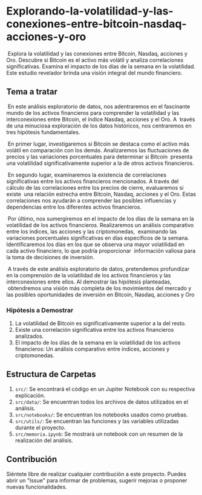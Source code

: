 

# Explorando-la-volatilidad-y-las-conexiones-entre-bitcoin-nasdaq-acciones-y-oro
&nbsp;Explora la volatilidad y las conexiones entre Bitcoin, Nasdaq, acciones y Oro. Descubre si Bitcoin es el activo más volátil y analiza correlaciones significativas. Examina el impacto de los días de la semana en la volatilidad. Este estudio revelador brinda una visión integral del mundo financiero.

## Tema a tratar
&nbsp;En este análisis exploratorio de datos, nos adentraremos en el fascinante mundo de los activos financieros para comprender la volatilidad y las interconexiones entre Bitcoin, el índice Nasdaq, acciones y el Oro. A &nbsp;través de una minuciosa exploración de los datos históricos, nos centraremos en tres hipótesis fundamentales.

&nbsp;En primer lugar, investigaremos si Bitcoin se destaca como el activo más volátil en comparación con los demás. Analizaremos las fluctuaciones de precios y las variaciones porcentuales para determinar si Bitcoin &nbsp;presenta una volatilidad significativamente superior a la de otros activos financieros.

&nbsp;En segundo lugar, examinaremos la existencia de correlaciones significativas entre los activos financieros mencionados. A través del cálculo de las correlaciones entre los precios de cierre, evaluaremos si existe &nbsp;una relación estrecha entre Bitcoin, Nasdaq, acciones y el Oro. Estas correlaciones nos ayudarán a comprender las posibles influencias y dependencias entre los diferentes activos financieros.

&nbsp;Por último, nos sumergiremos en el impacto de los días de la semana en la volatilidad de los activos financieros. Realizaremos un análisis comparativo entre los índices, las acciones y las criptomonedas, &nbsp;examinando las variaciones porcentuales significativas en días específicos de la semana. Identificaremos los días en los que se observa una mayor volatilidad en cada activo financiero, lo que podría proporcionar &nbsp;información valiosa para la toma de decisiones de inversión.

&nbsp;A través de este análisis exploratorio de datos, pretendemos profundizar en la comprensión de la volatilidad de los activos financieros y las interconexiones entre ellos. Al demostrar las hipótesis planteadas, &nbsp;obtendremos una visión más completa de los movimientos del mercado y las posibles oportunidades de inversión en Bitcoin, Nasdaq, acciones y Oro

### Hipótesis a Demostrar
1. La volatilidad de Bitcoin es significativamente superior a la del resto.
2. Existe una correlación significativa entre los activos financieros analizados.
3. El impacto de los días de la semana en la volatilidad de los activos financieros: Un análisis comparativo entre índices, acciones y criptomonedas.

## Estructura de Carpetas

1. `src/`: Se encontrará el código en un Jupiter Notebook con su respectiva explicación.
2. `src/data/`: Se encuentran todos los archivos de datos utilizados en el análisis.
3. `src/notebooks/`: Se encuentran los notebooks usados como pruebas.
4. `src/utils/`: Se encuentran las funciones y las variables utilizadas durante el proyecto.
5. `src/memoria.ipynb`: Se mostrará un notebook con un resumen de la realización del análisis.

## Contribución

Siéntete libre de realizar cualquier contribución a este proyecto. Puedes abrir un "Issue" para informar de problemas, sugerir mejoras o proponer nuevas funcionalidades.

